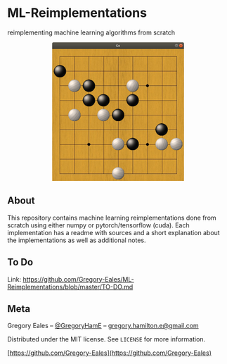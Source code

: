 # ML-Reimplementations
reimplementing machine learning algorithms from scratch

<p align="center">
  <img src="https://github.com/Gregory-Eales/Teeny-Go/blob/master/utils/assets/images/go_sample.png" width="300"/>
</p>

## About
This repository contains machine learning reimplementations done from scratch using either numpy or pytorch/tensorflow (cuda). Each implementation has a readme with sources and a short explanation about the implementations as well as additional notes.

## To Do
Link: https://github.com/Gregory-Eales/ML-Reimplementations/blob/master/TO-DO.md

## Meta

Gregory Eales – [@GregoryHamE](https://twitter.com/GregoryHamE) – gregory.hamilton.e@gmail.com

Distributed under the MIT license. See ``LICENSE`` for more information.

[https://github.com/Gregory-Eales](https://github.com/Gregory-Eales)
